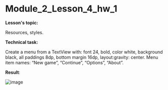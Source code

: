 # Module_2_Lesson_4_hw_1
**Lesson's topic:**

Resources, styles.

**Technical task:**

Create a menu from a TextView with: font 24, bold, color white, background black, all paddings 8dp, bottom margin 16dp, layout:gravity: center.
Menu item names: “New game”, “Continue”, “Options”, “About”.

**Result**:

![image](https://github.com/vdcast/Module_2_Lesson_4_hw_1/assets/108469609/e2d80a0e-82db-4c39-811c-99368e9d9144)

